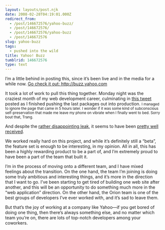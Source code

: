 ```yaml
---
layout: layouts/post.njk
date: 2008-02-28T04:19:01.000Z
redirect_from:
  - /post/146672576/yahoo-buzz/
  - /post/146672576/
  - /post/146672576/yahoo-buzz
  - /post/146672576
slug: yahoo-buzz
tags:
  - pushed into the wild
title: Yahoo! Buzz
tumblrid: 146672576
type: text
---
```

<p>I&rsquo;m a little behind in posting this, since it&rsquo;s been live and in the media for a while now. <a href="http://buzz.yahoo.com">Go check it out: http://buzz.yahoo.com</a></p>

<p>It took a lot of work to pull this thing together.  Monday night was the craziest month of my web development career, culminating in <a href="http://twitter.com/isaacschlueter/statuses/759204492">this tweet</a> posted as I finished pushing the last packages out into production.  <small>I managed to ignore the page that came in 5 hours later. I wonder if it was some kind of subconscious self-preservation that made me leave my phone on vibrate when I finally went to bed.  Sorry bout that, Trang.</small></p>

<p>And despite the <a href="http://valleywag.com/357006/screenshots-of-yahoo-buzz-a-digg-competitor">rather disappointing leak</a>, it seems to have been <a href="http://www.readwriteweb.com/archives/why_yahoo_buzz_is_a_brilliant_idea.php">pretty well received</a>.</p>

<p>We worked really hard on this project, and while it&rsquo;s definitely still a &ldquo;beta&rdquo;, the feature set is enough to be interesting, in my opinion.  All in all, this has been a highly rewarding product to be a part of, and I&rsquo;m extremely proud to have been a part of the team that built it.</p>

<p>I&rsquo;m in the process of moving onto a different team, and I have mixed feelings about the transition.  On the one hand, the team I&rsquo;m joining is doing some truly ambitious and interesting things, and it&rsquo;s more in the direction that I want to go.  I&rsquo;ve been starting to get tired of building one web site after another, and this will be an opportunity to do something much more in the &ldquo;web application&rdquo; direction.  On the other hand, the Orion team is one of the best groups of developers I&rsquo;ve ever worked with, and it&rsquo;s sad to leave them.</p>

<p>But that&rsquo;s the joy of working at a company like Yahoo&mdash;if you get bored of doing one thing, then there&rsquo;s always something else, and no matter which team you&rsquo;re on, there are lots of top-notch developers among your coworkers.</p>

